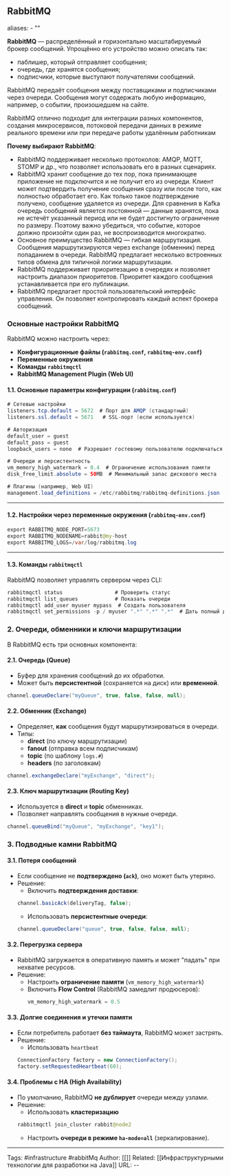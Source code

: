 ## RabbitMQ
aliases: 
	- ""

**RabbitMQ** — распределённый и горизонтально масштабируемый брокер сообщений. Упрощённо его устройство можно описать так:
- паблишер, который отправляет сообщения;
- очередь, где хранятся сообщения;
- подписчики, которые выступают получателями сообщений.

RabbitMQ передаёт сообщения между поставщиками и подписчиками через очереди. Сообщения могут содержать любую информацию, например, о событии, произошедшем на сайте. 

RabbitMQ отлично подходит для интеграции разных компонентов, создания микросервисов, потоковой передачи данных в режиме реального времени или при передаче работы удалённым работникам

**Почему выбирают RabbitMQ**:
- RabbitMQ поддерживает несколько протоколов: AMQP, MQTT, STOMP и др., что позволяет использовать его в разных сценариях.
- RabbitMQ хранит сообщение до тех пор, пока принимающее приложение не подключится и не получит его из очереди. Клиент может подтвердить получение сообщения сразу или после того, как полностью обработает его. Как только такое подтверждение получено, сообщение удаляется из очереди. Для сравнения в Kafka очередь сообщений является постоянной — данные хранятся, пока не истечёт указанный период или не будет достигнуто ограничение по размеру. Поэтому важно убедиться, что событие, которое должно произойти один раз, не воспроизводится многократно. 
- Основное преимущество RabbitMQ — гибкая маршрутизация. Сообщения маршрутизируются через exchange (обменник) перед попаданием в очереди. RabbitMQ предлагает несколько встроенных типов обмена для типичной логики маршрутизации. 
- RabbitMQ поддерживает приоритезацию в очередях и позволяет настроить диапазон приоритетов. Приоритет каждого сообщения устанавливается при его публикации. 
- RabbitMQ предлагает простой пользовательский интерфейс управления. Он позволяет контролировать каждый аспект брокера сообщений.

### Основные настройки RabbitMQ

RabbitMQ можно настроить через:

- **Конфигурационные файлы (`rabbitmq.conf`, `rabbitmq-env.conf`)**
- **Переменные окружения**
- **Команды `rabbitmqctl`**
- **RabbitMQ Management Plugin (Web UI)**

#### 1.1. Основные параметры конфигурации (`rabbitmq.conf`)

``` java
# Сетевые настройки
listeners.tcp.default = 5672  # Порт для AMQP (стандартный)
listeners.ssl.default = 5671   # SSL-порт (если используется)

# Авторизация
default_user = guest
default_pass = guest
loopback_users = none  # Разрешает гостевому пользователю подключаться извне (по умолчанию только localhost)

# Очереди и персистентность
vm_memory_high_watermark = 0.4  # Ограничение использования памяти
disk_free_limit.absolute = 50MB  # Минимальный запас дискового места

# Плагины (например, Web UI)
management.load_definitions = /etc/rabbitmq/rabbitmq-definitions.json
```

---

#### 1.2. Настройки через переменные окружения (`rabbitmq-env.conf`)

``` java
export RABBITMQ_NODE_PORT=5673
export RABBITMQ_NODENAME=rabbit@my-host
export RABBITMQ_LOGS=/var/log/rabbitmq.log

```

---

#### 1.3. Команды `rabbitmqctl`

RabbitMQ позволяет управлять сервером через CLI:

``` java
rabbitmqctl status                 # Проверить статус
rabbitmqctl list_queues            # Показать очереди
rabbitmqctl add_user myuser mypass  # Создать пользователя
rabbitmqctl set_permissions -p / myuser ".*" ".*" ".*"  # Дать полный доступ
```


### 2. Очереди, обменники и ключи маршрутизации
В RabbitMQ есть три основных компонента:
#### 2.1. Очередь (Queue)
- Буфер для хранения сообщений до их обработки.
- Может быть **персистентной** (сохраняется на диск) или **временной**.
``` java
channel.queueDeclare("myQueue", true, false, false, null);
```
#### 2.2. Обменник (Exchange)

- Определяет, **как** сообщения будут маршрутизироваться в очереди.
- Типы:
    - **direct** (по ключу маршрутизации)
    - **fanout** (отправка всем подписчикам)
    - **topic** (по шаблону `logs.#`)
    - **headers** (по заголовкам)

``` java
channel.exchangeDeclare("myExchange", "direct");
```

#### 2.3. Ключ маршрутизации (Routing Key)
- Используется в **direct** и **topic** обменниках.
- Позволяет направлять сообщения в нужные очереди.
``` java
channel.queueBind("myQueue", "myExchange", "key1");
```
### 3. Подводные камни RabbitMQ
#### 3.1. Потеря сообщений
- Если сообщение не **подтверждено (`ack`)**, оно может быть утеряно.
- Решение:
	- Включить **подтверждения доставки**:
	``` java
	channel.basicAck(deliveryTag, false);
	```
	- Использовать **персистентные очереди**:
	``` java
	channel.queueDeclare("queue", true, false, false, null);
	```
#### 3.2. Перегрузка сервера
- RabbitMQ загружается в оперативную память и может "падать" при нехватке ресурсов.
- Решение:
    - Настроить **ограничение памяти** (`vm_memory_high_watermark`)
    - Включить **Flow Control** (RabbitMQ замедлит продюсеров):
        ``` java
        vm_memory_high_watermark = 0.5
		```
#### 3.3. Долгие соединения и утечки памяти
 - Если потребитель работает **без таймаута**, RabbitMQ может застрять.
 - Решение:
	 - Использовать `heartbeat`
	``` java
	ConnectionFactory factory = new ConnectionFactory();
	factory.setRequestedHeartbeat(60);
	```

#### 3.4. Проблемы с HA (High Availability)
- По умолчанию, RabbitMQ **не дублирует** очереди между узлами.
- Решение:
    - Использовать **кластеризацию**
	``` java
	rabbitmqctl join_cluster rabbit@node2
	```
	- Настроить **очереди в режиме `ha-mode=all`** (зеркалирование). 


---
Tags: #infrastructure #rabbitMq
Author: [[]]
Related: [[Инфраструктурными технологии для разработки на Java]]
URL: -- 